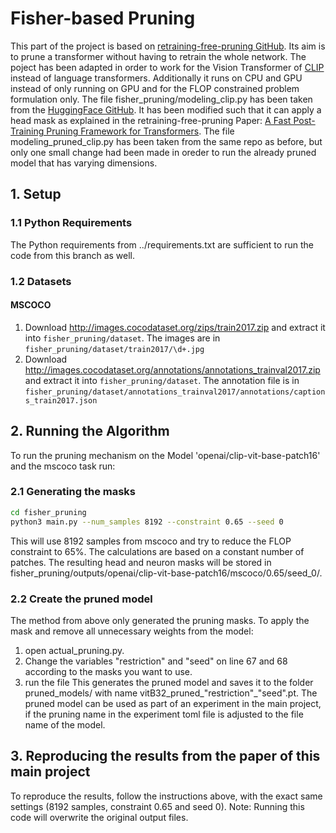 # Fisher-based Pruning
This part of the project is based on [retraining-free-pruning GitHub](https://github.com/WoosukKwon/retraining-free-pruning).
Its aim is to prune a transformer without having to retrain the whole network.
The poject has been adapted in order to work for the Vision Transformer of [CLIP](http://proceedings.mlr.press/v139/radford21a) instead of language transformers.
Additionally it runs on CPU and GPU instead of only running on GPU and for the FLOP constrained problem formulation only.
The file fisher_pruning/modeling_clip.py has been taken from the [HuggingFace GitHub](https://github.com/huggingface/transformers/blob/main/src/transformers/models/clip/modeling_clip.py).
It has been modified such that it can apply a head mask as explained in the retraining-free-pruning Paper: [A Fast Post-Training Pruning Framework for
Transformers](https://arxiv.org/pdf/2204.09656.pdf).
The file modeling_pruned_clip.py has been taken from the same repo as before, but only one small change had been made in oreder to run
the already pruned model that has varying dimensions.

## 1. Setup
### 1.1 Python Requirements
The Python requirements from ../requirements.txt are sufficient to run the code from this branch as well.
### 1.2 Datasets 
#### MSCOCO

1. Download http://images.cocodataset.org/zips/train2017.zip and extract it into
   `fisher_pruning/dataset`.
   The images are in `fisher_pruning/dataset/train2017/\d+.jpg`
2. Download http://images.cocodataset.org/annotations/annotations_trainval2017.zip
   and extract it into `fisher_pruning/dataset`.
   The annotation file is in `fisher_pruning/dataset/annotations_trainval2017/annotations/captions_train2017.json`

## 2. Running the Algorithm 

To run the pruning mechanism on the Model 'openai/clip-vit-base-patch16' and the mscoco task run:

### 2.1 Generating the masks
```bash
cd fisher_pruning
python3 main.py --num_samples 8192 --constraint 0.65 --seed 0
```

This will use 8192 samples from mscoco and try to reduce the FLOP constraint to 65%.
The calculations are based on a constant number of patches.
The resulting head and neuron masks will be stored in fisher_pruning/outputs/openai/clip-vit-base-patch16/mscoco/0.65/seed_0/.

### 2.2 Create the pruned model 

The method from above only generated the pruning masks. 
To apply the mask and remove all unnecessary weights from the model:
1. open actual_pruning.py.
2. Change the variables "restriction" and "seed" on line 67 and 68 according to the masks you want to use.
3. run the file
This generates the pruned model and saves it to the folder pruned_models/ with name vitB32_pruned_"restriction"_"seed".pt.
The pruned model can be used as part of an experiment in the main project,
if the pruning name in the experiment toml file is adjusted to the file name of the model.

## 3. Reproducing the results from the paper of this main project

To reproduce the results, follow the instructions above, with the exact same settings (8192 samples, constraint 0.65 and seed 0).
Note: Running this code will overwrite the original output files.

